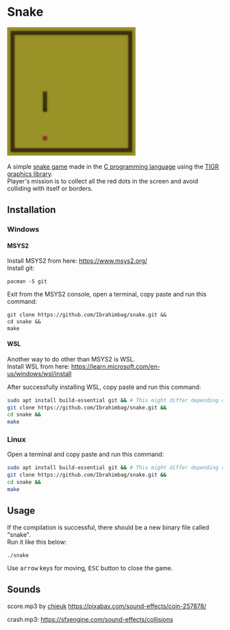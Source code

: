 <!-- markdownlint-disable MD033 -->

# Snake

<img src="demo.png" alt="Alt Text" width="300" height="300">

A simple [snake game](https://en.wikipedia.org/wiki/Snake_(video_game_genre))
made in the [C programming language](https://en.wikipedia.org/wiki/C_(programming_language))
using the [TIGR graphics library](https://github.com/erkkah/tigr). \
Player's mission is to collect all the red dots in the screen and avoid colliding with itself or borders.

## Installation

### Windows

#### MSYS2

Install MSYS2 from here: <https://www.msys2.org/>\
Install git:

```console
pacman -S git
```

Exit from the MSYS2 console, open a terminal, copy paste and run this command:

```console
git clone https://github.com/Ibrahimbag/snake.git &&
cd snake &&
make
```

#### WSL

Another way to do other than MSYS2 is WSL.\
Install WSL from here: <https://learn.microsoft.com/en-us/windows/wsl/install>

After successfully installing WSL, copy paste and run this command:

```bash
sudo apt install build-essential git && # This might differ depending on your distro
git clone https://github.com/Ibrahimbag/snake.git &&
cd snake &&
make
```

### Linux

Open a terminal and copy paste and run this command:

```bash
sudo apt install build-essential git && # This might differ depending on your distro 
git clone https://github.com/Ibrahimbag/snake.git &&
cd snake &&
make
```

## Usage

If the compilation is successful, there should be a new binary file called "snake".\
Run it like this below:

```console
./snake
```

Use <kbd>arrow</kbd> keys for moving, <kbd>ESC</kbd> button to close the game.

## Sounds

score.mp3 by [chieuk](https://pixabay.com/users/chieuk-46505609/) <https://pixabay.com/sound-effects/coin-257878/>

crash.mp3: <https://sfxengine.com/sound-effects/collisions>
